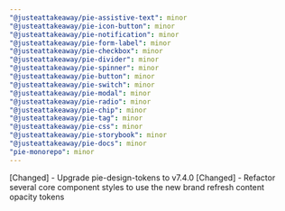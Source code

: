 ```yaml
---
"@justeattakeaway/pie-assistive-text": minor
"@justeattakeaway/pie-icon-button": minor
"@justeattakeaway/pie-notification": minor
"@justeattakeaway/pie-form-label": minor
"@justeattakeaway/pie-checkbox": minor
"@justeattakeaway/pie-divider": minor
"@justeattakeaway/pie-spinner": minor
"@justeattakeaway/pie-button": minor
"@justeattakeaway/pie-switch": minor
"@justeattakeaway/pie-modal": minor
"@justeattakeaway/pie-radio": minor
"@justeattakeaway/pie-chip": minor
"@justeattakeaway/pie-tag": minor
"@justeattakeaway/pie-css": minor
"@justeattakeaway/pie-storybook": minor
"@justeattakeaway/pie-docs": minor
"pie-monorepo": minor
---
```


[Changed] - Upgrade pie-design-tokens to v7.4.0 
[Changed] - Refactor several core component styles to use the new brand refresh content opacity tokens

